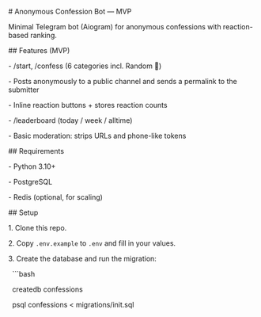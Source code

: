 \# Anonymous Confession Bot — MVP



Minimal Telegram bot (Aiogram) for anonymous confessions with reaction-based ranking.



\## Features (MVP)

\- /start, /confess (6 categories incl. Random 🎲)

\- Posts anonymously to a public channel and sends a permalink to the submitter

\- Inline reaction buttons + stores reaction counts

\- /leaderboard (today / week / alltime)

\- Basic moderation: strips URLs and phone-like tokens



\## Requirements

\- Python 3.10+

\- PostgreSQL

\- Redis (optional, for scaling)



\## Setup

1\. Clone this repo.

2\. Copy `.env.example` to `.env` and fill in your values.

3\. Create the database and run the migration:

&nbsp;  ```bash

&nbsp;  createdb confessions

&nbsp;  psql confessions < migrations/init.sql



